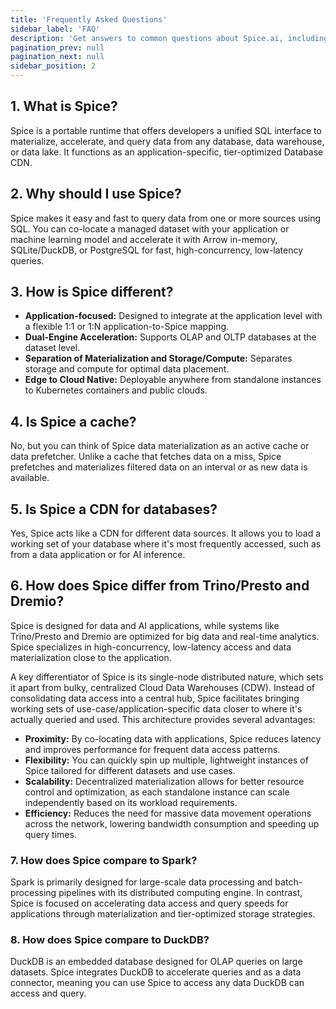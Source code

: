 ```yaml
---
title: 'Frequently Asked Questions'
sidebar_label: 'FAQ'
description: 'Get answers to common questions about Spice.ai, including its features, differences from other tools, and use cases'
pagination_prev: null
pagination_next: null
sidebar_position: 2
---
```


## 1. What is Spice?

Spice is a portable runtime that offers developers a unified SQL interface to materialize, accelerate, and query data from any database, data warehouse, or data lake. It functions as an application-specific, tier-optimized Database CDN.

## 2. Why should I use Spice?

Spice makes it easy and fast to query data from one or more sources using SQL. You can co-locate a managed dataset with your application or machine learning model and accelerate it with Arrow in-memory, SQLite/DuckDB, or PostgreSQL for fast, high-concurrency, low-latency queries.

## 3. How is Spice different?

- **Application-focused:** Designed to integrate at the application level with a flexible 1:1 or 1:N application-to-Spice mapping.
- **Dual-Engine Acceleration:** Supports OLAP and OLTP databases at the dataset level.
- **Separation of Materialization and Storage/Compute:** Separates storage and compute for optimal data placement.
- **Edge to Cloud Native:** Deployable anywhere from standalone instances to Kubernetes containers and public clouds.

## 4. Is Spice a cache?

No, but you can think of Spice data materialization as an active cache or data prefetcher. Unlike a cache that fetches data on a miss, Spice prefetches and materializes filtered data on an interval or as new data is available.

## 5. Is Spice a CDN for databases?

Yes, Spice acts like a CDN for different data sources. It allows you to load a working set of your database where it's most frequently accessed, such as from a data application or for AI inference.

## 6. How does Spice differ from Trino/Presto and Dremio?

Spice is designed for data and AI applications, while systems like Trino/Presto and Dremio are optimized for big data and real-time analytics. Spice specializes in high-concurrency, low-latency access and data materialization close to the application.

A key differentiator of Spice is its single-node distributed nature, which sets it apart from bulky, centralized Cloud Data Warehouses (CDW). Instead of consolidating data access into a central hub, Spice facilitates bringing working sets of use-case/application-specific data closer to where it's actually queried and used. This architecture provides several advantages:

- **Proximity:** By co-locating data with applications, Spice reduces latency and improves performance for frequent data access patterns.
- **Flexibility:** You can quickly spin up multiple, lightweight instances of Spice tailored for different datasets and use cases.
- **Scalability:** Decentralized materialization allows for better resource control and optimization, as each standalone instance can scale independently based on its workload requirements.
- **Efficiency:** Reduces the need for massive data movement operations across the network, lowering bandwidth consumption and speeding up query times.

### 7. How does Spice compare to Spark?

Spark is primarily designed for large-scale data processing and batch-processing pipelines with its distributed computing engine. In contrast, Spice is focused on accelerating data access and query speeds for applications through materialization and tier-optimized storage strategies.

### 8. How does Spice compare to DuckDB?

DuckDB is an embedded database designed for OLAP queries on large datasets. Spice integrates DuckDB to accelerate queries and as a data connector, meaning you can use Spice to access any data DuckDB can access and query.
